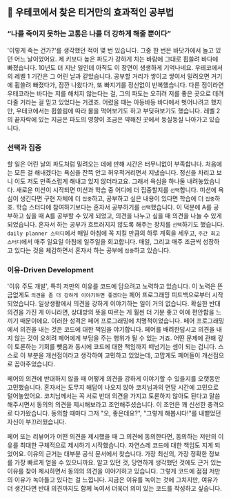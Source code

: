 ## 🐯 우테코에서 찾은 티거만의 효과적인 공부법

### “나를 죽이지 못하는 고통은 나를 더 강하게 해줄 뿐이다”

'이렇게 죽는 건가?'를 생각했던 적이 몇 번 있습니다. 그중 한 번은 바닷가에서 놀고 있던 어느 날이었어요. 제 키보다 높은 파도가 강하게 치는 바람에 그대로 휩쓸려 바다에 빠졌습니다. 10년도 더 지난 일인데 아직도 이 장면이 생생하게 기억나네요. 우테코에서의 레벨 1 기간은 그 어린 날과 같았습니다. 공부할 거리가 쌓이고 쌓여서 밀려오면 거기에 휩쓸려 빠졌다가, 잠깐 나왔다가, 또 빠지기를 정신없이 반복했습니다. 다른 점이라면 우테코라는 바다는 저를 해치지 않는다는 걸, 그의 파도는 오히려 저를 좋은 곳으로 데려다줄 거라는 걸 믿고 있었다는 거겠죠. 어렸을 때는 아등바등 바다에서 벗어나려고 했지만, 우테코에서는 휩쓸림에 따라 물을 먹어보기도 하고 부딪혀보기도 했습니다. 레벨 2의 끝자락에 있는 지금은 파도의 영향이 조금은 약해진 곳에서 둥실둥실 나아가고 있습니다.

### 선택과 집중

할 일은 어린 날의 파도처럼 밀려오는 데에 반해 시간은 터무니없이 부족합니다. 처음에는 모든 걸 해내겠다는 욕심을 잔뜩 안고 허우적거리면서 지냈습니다. 정신을 차리고 보니 이도 저도 만족스럽게 해내고 있지 않더라고요. 그래서 욕심을 하나둘 내려놓았습니다. 새로운 미션이 시작되면 미션과 학습 중 어디에 더 집중할지를 `선택`합니다. 미션에 욕심이 생긴다면 구현 자체에 더 `집중`하고, 공부하고 싶은 내용이 있다면 학습에 더 `집중`하죠. 학습 스터디에 참여하기보다는 혼자서 공부하기를 `선택`했습니다. 이 덕분에 A를 공부하고 싶을 때 A를 공부할 수 있게 되었고, 의견을 나누고 싶을 때 의견을 나눌 수 있게 되었습니다. 혼자서 하는 공부가 흐트러지지 않도록 해주는 장치를 `선택`하기도 했습니다. `daily planner 스터디`에서 매일 아침에 꼭 지킬 만큼의 하루 계획을 세우고, `주간 회고 스터디`에서 매주 일요일 아침에 일주일을 회고합니다. 매일, 그리고 매주 조금씩 성장하고 있다는 것을 체감하면서 혼자서 하는 공부에 `집중`하고 있습니다.

### 이유-Driven Development

'이유 주도 개발', 특히 저만의 이유를 코드에 담으려고 노력하고 있습니다. 이 노력은 뜬금없게도 `의견을 좀 더 강하게 이야기하면 좋겠다`는 페어 프로그래밍 피드백으로부터 시작되었습니다. 일상생활에서 의견을 강하게 이야기하는 일이 거의 없습니다. 확실한 반대 의견을 가진 게 아니라면, 상대방의 뜻을 따르는 게 훨씬 더 기분 좋고 이에 편안함을 느끼기 때문이에요. 이러한 성격은 페어 프로그래밍에 치명적이었습니다. 페어 프로그래밍에서 의견을 내는 것은 코드에 대한 책임을 야기합니다. 페어를 배려한답시고 의견을 내지 않는 것이 오히려 페어에게 부담을 주는 행위가 될 수 있는 거죠. 어떤 문제에 관해 깊이 토론하는 기회를 뺏음과 동시에 코드에 대한 책임까지 떠넘기는 셈이 되는 겁니다. 스스로 이 부분을 개선점이라고 생각하여 고민하고 있었는데, 고맙게도 페어들이 개선점으로 꼽아주었습니다.

페어의 의견에 반대하지 않을 때 어떻게 의견을 강하게 이야기할 수 있을지를 오랫동안 고민했습니다. 혼자서는 도무지 해답이 나오지 않아 코치님과의 면담 시간에 고민으로 털어놓았어요. 코치님께서는 꼭 서로 반대 의견을 가지고 토론하지 않아도 된다고 말씀해주시면서 동의의 의견을 제시해보라고 조언해주셨습니다. 이 조언은 꽤 신선한 충격으로 다가왔습니다. 동의할 때마다 그저 "오, 좋은데요?", "그렇게 해봅시다!"를 내뱉었던 자신이 부끄러웠습니다.

페어 또는 리뷰어가 어떤 의견을 제시했을 때 그 의견에 동의한다면, 동의하는 저만의 이유를 최대한 구체적으로 제시하기 시작했습니다. 자연스레 코드에 대한 책임도 지게 되었어요. 이유의 근거는 대부분 공식 문서에서 찾습니다. 가장 최신의, 가장 정확한 정보를 가장 빠르게 얻을 수 있으니까요. 알고 있던 것, 당연하게 생각했던 것에도 근거 있는 이유를 찾아 제시하면서 동의의 의견을 이야기하고 있습니다. 그렇게 코드에 점점 저만의 이유가 녹아들고 있다는 걸 느낍니다. 지금은 이유를 녹이는 것에 그치지만, 여유가 더 생긴다면 반대 의견까지도 함께 녹여서 더욱더 의미 있는 코드를 작성하고 싶습니다.
